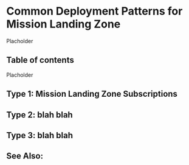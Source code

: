 # Common Deployment Patterns for Mission Landing Zone
Placholder
## Table of contents
Placholder

## Type 1: Mission Landing Zone Subscriptions

## Type 2: blah blah

## Type 3: blah blah

## See Also: